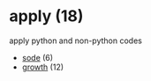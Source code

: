# apply (18)
apply python and non-python codes

+ [sode](sode/README.md) (6)
+ [growth](growth/README.md) (12)

